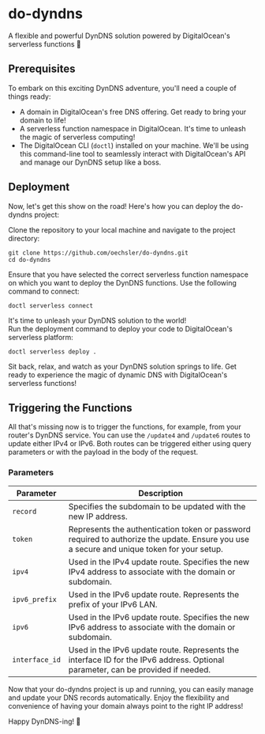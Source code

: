 # do-dyndns

A flexible and powerful DynDNS solution powered by DigitalOcean's serverless functions 🚀

## Prerequisites

To embark on this exciting DynDNS adventure, you'll need a couple of things ready:

- A domain in DigitalOcean's free DNS offering. Get ready to bring your domain to life!
- A serverless function namespace in DigitalOcean. It's time to unleash the magic of serverless computing!
- The DigitalOcean CLI (`doctl`) installed on your machine. We'll be using this command-line tool to seamlessly interact with DigitalOcean's API and manage our DynDNS setup like a boss.

## Deployment

Now, let's get this show on the road! Here's how you can deploy the do-dyndns project:

Clone the repository to your local machine and navigate to the project directory:

```shell
git clone https://github.com/oechsler/do-dyndns.git
cd do-dyndns
```

Ensure that you have selected the correct serverless function namespace on which you want to deploy the DynDNS functions. Use the following command to connect:

```shell
doctl serverless connect
``` 

It's time to unleash your DynDNS solution to the world!  
Run the deployment command to deploy your code to DigitalOcean's serverless platform:

```shell
doctl serverless deploy .
``` 

Sit back, relax, and watch as your DynDNS solution springs to life. Get ready to experience the magic of dynamic DNS with DigitalOcean's serverless functions!

## Triggering the Functions

All that's missing now is to trigger the functions, for example, from your router's DynDNS service. You can use the `/update4` and `/update6` routes to update either IPv4 or IPv6.
Both routes can be triggered either using query parameters or with the payload in the body of the request.
  
### Parameters
  
| Parameter       | Description                                                                                                                                                                                                                   |
| --------------- | ----------------------------------------------------------------------------------------------------------------------------------------------------------------------------------------------------------------------------- |
| `record`        | Specifies the subdomain to be updated with the new IP address.                                                                                                                                                       |
| `token`         | Represents the authentication token or password required to authorize the update. Ensure you use a secure and unique token for your setup.                                                                                    |
| `ipv4`          | Used in the IPv4 update route. Specifies the new IPv4 address to associate with the domain or subdomain.                                                                                                                      |
| `ipv6_prefix`   | Used in the IPv6 update route. Represents the prefix of your IPv6 LAN.                                                                                                                                                         |
| `ipv6`          | Used in the IPv6 update route. Specifies the new IPv6 address to associate with the domain or subdomain.                                                                                                                      |
| `interface_id`  | Used in the IPv6 update route. Represents the interface ID for the IPv6 address. Optional parameter, can be provided if needed.                                                                                                |


Now that your do-dyndns project is up and running, you can easily manage and update your DNS records automatically. 
Enjoy the flexibility and convenience of having your domain always point to the right IP address!

Happy DynDNS-ing! 🎉
